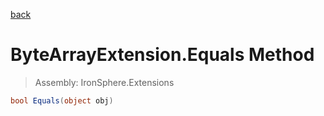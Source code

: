 ﻿

[back](/IronSphere.Extensions/types/ByteArrayExtension)

# ByteArrayExtension.Equals Method

> Assembly: IronSphere.Extensions

```csharp
bool Equals(object obj)
```



 